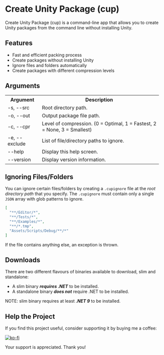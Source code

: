 # Create Unity Package (cup)

Create Unity Package (cup) is a command-line app that allows you to create Unity packages from the command line without
installing Unity.

## Features

- Fast and efficient packing process
- Create packages without installing Unity
- Ignore files and folders automatically
- Create packages with different compression levels

## Arguments

<table>
    <tr>
        <th>Argument</th>
        <th>Description</th>
    </tr>
    <tr>
        <td>-s, --src</td>
        <td>Root directory path.</td>
    </tr>
    <tr>
        <td>-o, --out</td>
        <td>Output package file path.</td>
    </tr>
    <tr>
        <td>-c, --cpr</td>
        <td>Level of compression. (0 = Optimal, 1 = Fastest, 2 = None, 3 = Smallest)</td>
    </tr>
    <tr>
        <td>-e, --exclude</td>
        <td>List of file/directory paths to ignore.</td>
    </tr>
    <tr>
        <td>--help</td>
        <td>Display this help screen.</td>
    </tr>
    <tr>
        <td>--version</td>
        <td>Display version information.</td>
    </tr>
</table>

## Ignoring Files/Folders

You can ignore certain files/folders by creating a `.cupignore` file at the *root directory path* that you specify.
The `.cupignore` must contain only a single `JSON` array with glob patterns to ignore.

```json
[
  "**/Editor/*",
  "**/Tests/*",
  "**/Examples/*",
  "**/*.tmp",
  "Assets/Scripts/Debug/**/*"
]
```

If the file contains anything else, an exception is thrown.

## Downloads

There are two different flavours of binaries available to download, slim and standalone:

- A slim binary ***requires .NET*** to be installed. 
- A standalone binary ***does not*** require .NET to be installed.

NOTE: slim binary requires at least ***.NET 9*** to be installed.

## Help the Project

If you find this project useful, consider supporting it by buying me a coffee:

[![ko-fi](https://ko-fi.com/img/githubbutton_sm.svg)](https://ko-fi.com/Q5Q361YW5)

Your support is appreciated. Thank you!
